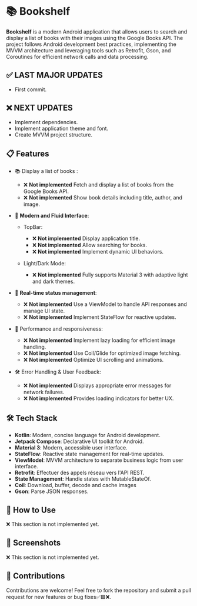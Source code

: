# 📚 **Bookshelf**
**Bookshelf** is a modern Android application that allows users to search and display a list of books with their images using the Google Books API. The project follows Android development best practices, implementing the MVVM architecture and leveraging tools such as Retrofit, Gson, and Coroutines for efficient network calls and data processing.

## ✅ **LAST MAJOR UPDATES**
   - First commit.

## ❌ **NEXT UPDATES**
   - Implement dependencies.
   - Implement application theme and font.
   - Create MVVM project structure.

## 📋 **Features**
   - 📚 Display a list of books :

      - ❌ **Not implemented** Fetch and display a list of books from the Google Books API.
      - ❌ **Not implemented** Show book details including title, author, and image.

   - 🎨 **Modern and Fluid Interface**:

      - TopBar:
         - ❌ **Not implemented** Display application title.
         - ❌ **Not implemented** Allow searching for books.
         - ❌ **Not implemented** Implement dynamic UI behaviors.

      - Light/Dark Mode:
         - ❌ **Not implemented** Fully supports Material 3 with adaptive light and dark themes.

   - 🔄 **Real-time status management**:

      - ❌ **Not implemented** Use a ViewModel to handle API responses and manage UI state.
      - ❌ **Not implemented** Implement StateFlow for reactive updates.

   - 🚀 Performance and responsiveness:
   
      - ❌ **Not implemented** Implement lazy loading for efficient image handling.
      - ❌ **Not implemented** Use Coil/Glide for optimized image fetching.
      - ❌ **Not implemented** Optimize UI scrolling and animations.
      
   - 🛠 Error Handling & User Feedback:

      - ❌ **Not implemented** Displays appropriate error messages for network failures.
      - ❌ **Not implemented** Provides loading indicators for better UX.

## 🛠️ **Tech Stack**
   - **Kotlin**: Modern, concise language for Android development.
   - **Jetpack Compose**: Declarative UI toolkit for Android.
   - **Material 3**: Modern, accessible user interface.
   - **StateFlow**: Reactive state management for real-time updates.
   - **ViewModel**: MVVM architecture to separate business logic from user interface.
   - **Retrofit**: Effectuer des appels réseau vers l'API REST.
   - **State Management**: Handle states with MutableStateOf.
   - **Coil**: Download, buffer, decode and cache images
   - **Gson**: Parse JSON responses.
   
## 🚀 **How to Use**
❌ This section is not implemented yet.

## 📸 **Screenshots**
❌ This section is not implemented yet.

## 🤝 **Contributions**
Contributions are welcome! Feel free to fork the repository and submit a pull request for new features or bug fixes✅🟩❌.